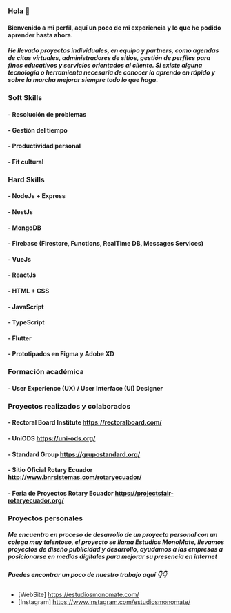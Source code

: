 

### Hola 👋

#### Bienvenido a mi perfil, aquí un poco de mi experiencia y lo que he podido aprender hasta ahora.

##### He llevado proyectos individuales, en equipo y partners, como agendas de citas virtuales, administradores de sitios, gestión de perfiles para fines educativos y servicios orientados al cliente. Si existe alguna tecnología o herramienta necesaria de conocer la aprendo en rápido y sobre la marcha mejorar siempre todo lo que haga. 

### Soft Skills

#### - Resolución de problemas
#### - Gestión del tiempo
#### - Productividad personal
#### - Fit cultural

### Hard Skills

#### - NodeJs + Express
#### - NestJs
#### - MongoDB
#### - Firebase (Firestore, Functions, RealTime DB, Messages Services)
#### - VueJs
#### - ReactJs
#### - HTML + CSS
#### - JavaScript
#### - TypeScript
#### - Flutter
#### - Prototipados en Figma y Adobe XD

### Formación académica

#### - User Experience (UX) / User Interface (UI) Designer

### Proyectos realizados y colaborados

#### - Rectoral Board Institute https://rectoralboard.com/
#### - UniODS https://uni-ods.org/
#### - Standard Group https://grupostandard.org/
#### - Sitio Oficial Rotary Ecuador http://www.bnrsistemas.com/rotaryecuador/
#### - Feria de Proyectos Rotary Ecuador https://projectsfair-rotaryecuador.org/

### Proyectos personales

##### Me encuentro en proceso de desarrollo de un proyecto personal con un colega muy talentoso, el proyecto se llama Estudios MonoMate, llevamos proyectos de diseño publicidad y desarrollo, ayudamos a las empresas a posicionarse en medios digitales para mejorar su presencia en internet
##### Puedes encontrar un poco de nuestro trabajo aquí 👇👇

- [WebSite] https://estudiosmonomate.com/
- [Instagram] https://www.instagram.com/estudiosmonomate/

